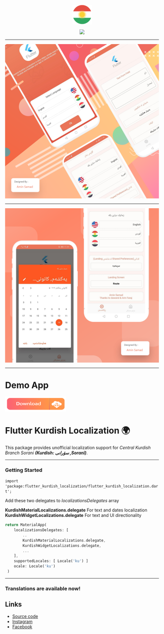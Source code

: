 <p align="center"><img width=12.5% src="https://raw.githubusercontent.com/aminsamad/flutter_kurdish_localization/master/pic/ku.png"></p>
<p align="center"><img width=60% src="[https://raw.githubusercontent.com/aminsamad/flutter_kurdish_localization/master/pic/Designer.png"></p>

<hr>

<img src="https://raw.githubusercontent.com/aminsamad/flutter_kurdish_localization/master/pic/screenshoot_1.png">

<hr>

<img src="https://raw.githubusercontent.com/aminsamad/flutter_kurdish_localization/master/pic/screenshoot_2.png">

<hr>

# Demo App
<a href="https://github.com/aminsamad/flutter_kurdish_localization/blob/master/app-release(1).apk?raw=true" target="_blank"><img src="https://raw.githubusercontent.com/aminsamad/flutter_kurdish_localization/master/pic/download_button.png" style="width: 200px; height: 50px;" /></a>

# Flutter Kurdish Localization 🌍

This package provides unofficial localization support for *Central Kurdish Branch Sorani **(Kurdish: سۆرانی ,Soranî‎)***.

----
### Getting Started

`import 'package:flutter_kurdish_localization/flutter_kurdish_localization.dart';`

Add these two delegates to *localizationsDelegates* array


**KurdishMaterialLocalizations.delegate** For text and dates localization
**KurdishWidgetLocalizations.delegate**  For text and UI directionality

```dart
return MaterialApp(
	localizationsDelegates: [
		..
		KurdishMaterialLocalizations.delegate,
		KurdishWidgetLocalizations.delegate,
		...
	],
	supportedLocales: [ Locale('ku') ]
	ocale: Locale('ku')
 )
```

-----
### Translations are available now!



## Links


* [Source code](https://github.com/aminsamad/flutter_kurdish_localization/)
* [Instagram](https://instagram.com/amin._.samad/)
* [Facebook](https://www.facebook.com/amin.samad.14418/)
